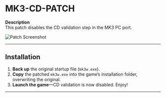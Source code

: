 # MK3-CD-PATCH

**Description**  
This patch disables the CD validation step in the MK3 PC port.

![Patch Screenshot](https://github.com/user-attachments/assets/54a22950-56dc-4cc2-8858-be329c46a56d)

---

## Installation

1. **Back up** the original startup file (`mk3w.exe`).  
2. **Copy** the patched `mk3w.exe` into the game’s installation folder, overwriting the original.  
3. **Launch the game**—CD validation is now disabled. Enjoy!

---
